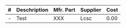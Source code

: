 
| # | Deschription | Mfr. Part | Supplier | Cost |
| --- | --- | --- | --- | --- |
| - | Test | XXX | Lcsc | 0.00 |
